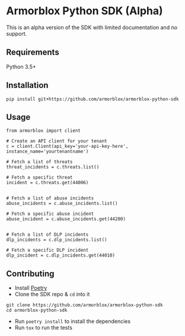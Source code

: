 # Armorblox Python SDK (Alpha)

This is an alpha version of the SDK with limited documentation and no support.

## Requirements

Python 3.5+

## Installation

```
pip install git+https://github.com/armorblox/armorblox-python-sdk
```

## Usage

```
from armorblox import client

# Create an API client for your tenant
c = client.Client(api_key='your-api-key-here', instance_name='yourtenantname')

# Fetch a list of threats
threat_incidents = c.threats.list()

# Fetch a specific threat
incident = c.threats.get(44006)


# Fetch a list of abuse incidents
abuse_incidents = c.abuse_incidents.list()

# Fetch a specific abuse incident
abuse_incident = c.abuse_incidents.get(44200)


# Fetch a list of DLP incidents
dlp_incidents = c.dlp_incidents.list()

# Fetch a specific DLP incident
dlp_incident = c.dlp_incidents.get(44010)
```

## Contributing

* Install [Poetry](https://python-poetry.org)
* Clone the SDK repo & `cd` into it
```
git clone https://github.com/armorblox/armorblox-python-sdk
cd armorblox-python-sdk
```
* Run `poetry install` to install the dependencies
* Run `tox` to run the tests
